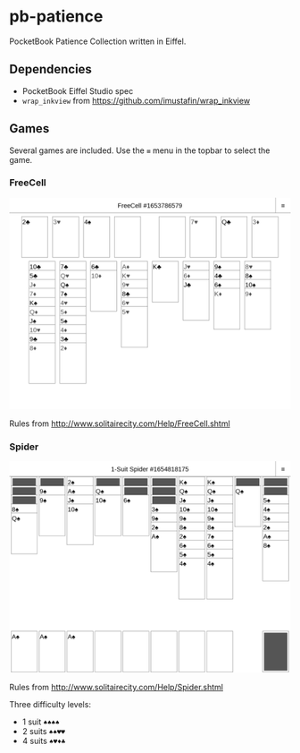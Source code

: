 # pb-patience
PocketBook Patience Collection written in Eiffel.


## Dependencies
* PocketBook Eiffel Studio spec
* `wrap_inkview` from https://github.com/imustafin/wrap_inkview

## Games
Several games are included. Use the `≡` menu in the topbar to
select the game.

### FreeCell
![freecell](./docs/freecell.png)

Rules from http://www.solitairecity.com/Help/FreeCell.shtml

### Spider
![1spider](./docs/1spider.png)

Rules from http://www.solitairecity.com/Help/Spider.shtml

Three difficulty levels:
* 1 suit `♠♠♠♠`
* 2 suits `♠♠♥♥`
* 4 suits `♠♥♦♣`
